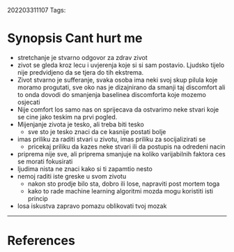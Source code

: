 202203311107
Tags: 

# Synopsis Cant hurt me
- stretchanje je stvarno odgovor za zdrav zivot
- zivot se gleda kroz lecu i uvjerenja koje si si sam postavio. Ljudsko tijelo nije predvidjeno da se tjera do tih ekstrema.
- Zivot stvarno je sufferanje, svaka osoba ima neki svoj skup pilula koje moramo progutati, sve oko nas je dizajnirano da smanji taj discomfort ali to onda dovodi do smanjenja baselinea discomforta koje mozemo osjecati
- Nije comfort los samo nas on sprijecava da ostvarimo neke stvari koje se cine jako teskim na prvi pogled.
- Mijenjanje zivota je tesko, ali treba biti tesko
	- sve sto je tesko znaci da ce kasnije postati bolje
- imas priliku za raditi stvari u zivotu, imas priliku za socijalizirati se
	- pricekaj priliku da kazes neke stvari ili da postupis na odredeni nacin
- priprema nije sve, ali priprema smanjuje na koliko varijabilnih faktora ces se morati fokusirati 
- ljudima nista ne znaci kako si ti zapamtio nesto
- nemoj raditi iste greske u svom zivotu
	- nakon sto prodje bilo sta, dobro ili lose, napraviti post mortem toga
	- kako to rade machine learning algoritmi mozda mogu koristiti isti princip
- losa iskustva zapravo pomazu oblikovati tvoj mozak
---
# References
